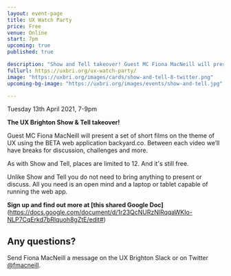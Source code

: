 ```yaml
---
layout: event-page
title: UX Watch Party
price: Free
venue: Online
start: 7pm
upcoming: true
published: true

description: "Show and Tell takeover! Guest MC Fiona MacNeill will present a set of short films on the theme of UX."
fullurl: https://uxbri.org/ux-watch-party/
image: "https://uxbri.org/images/cards/show-and-tell-8-twitter.png"
upcoming-bg-image: "https://uxbri.org/images/events/show-and-tell.jpg"

---
```


Tuesday 13th April 2021, 7-9pm

**The UX Brighton Show & Tell takeover!**

Guest MC Fiona MacNeill will present a set of short films on the theme of UX using the BETA web application backyard.co. Between each video we’ll have breaks for discussion, challenges and more. 

As with Show and Tell, places are limited to 12. And it's still free. 

Unlike Show and Tell you do not need to bring anything to present or discuss. All you need is an open mind and a laptop or tablet capable of running the web app.

**Sign up and find out more at [this shared Google Doc]**(https://docs.google.com/document/d/1r23QcNURzNlRqqaWKIo-NLP7CqErkd7bRlquoh8gZtE/edit#)  



## Any questions? 

Send Fiona MacNeill a message on the UX Brighton Slack or on Twitter [@fmacneill](https://twitter.com/fmacneill).
